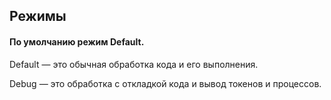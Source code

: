 ## Режимы
#### По умолчанию режим Default.
Default — это обычная обработка кода и его выполнения.

Debug — это обработка с откладкой кода и вывод токенов и процессов.
